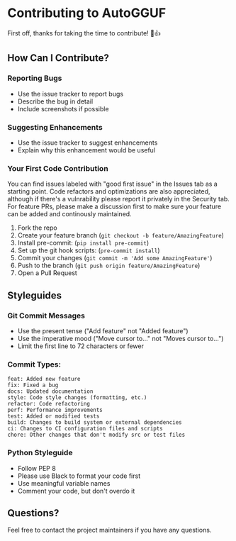 # Contributing to AutoGGUF

First off, thanks for taking the time to contribute! 🎉👍

## How Can I Contribute?

### Reporting Bugs

- Use the issue tracker to report bugs
- Describe the bug in detail
- Include screenshots if possible

### Suggesting Enhancements

- Use the issue tracker to suggest enhancements
- Explain why this enhancement would be useful

### Your First Code Contribution

You can find issues labeled with "good first issue" in the Issues tab as a starting point. Code refactors and optimizations are also appreciated, although if there's a vulnrability please report it privately in the Security tab. For feature PRs, please make a discussion first to make sure your feature can be added and continously maintained.

1. Fork the repo
2. Create your feature branch (`git checkout -b feature/AmazingFeature`)
3. Install pre-commit: (`pip install pre-commit`)
4. Set up the git hook scripts: (`pre-commit install`)
5. Commit your changes (`git commit -m 'Add some AmazingFeature'`)
6. Push to the branch (`git push origin feature/AmazingFeature`)
7. Open a Pull Request

## Styleguides

### Git Commit Messages

- Use the present tense ("Add feature" not "Added feature")
- Use the imperative mood ("Move cursor to..." not "Moves cursor to...")
- Limit the first line to 72 characters or fewer

### Commit Types:

```
feat: Added new feature
fix: Fixed a bug
docs: Updated documentation
style: Code style changes (formatting, etc.)
refactor: Code refactoring
perf: Performance improvements
test: Added or modified tests
build: Changes to build system or external dependencies
ci: Changes to CI configuration files and scripts
chore: Other changes that don't modify src or test files
```

### Python Styleguide

- Follow PEP 8
- Please use Black to format your code first
- Use meaningful variable names
- Comment your code, but don't overdo it

## Questions?

Feel free to contact the project maintainers if you have any questions.
